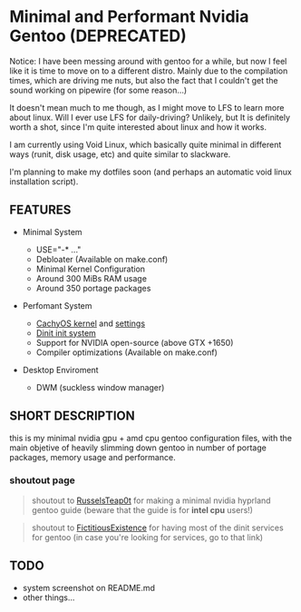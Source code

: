# Minimal and Performant Nvidia Gentoo (DEPRECATED)

Notice: I have been messing around with gentoo for a while, but now I feel like it is time to move on to a different distro. Mainly due to the compilation times, which are driving me nuts, but also the fact that I couldn't get the sound working on pipewire (for some reason...)

It doesn't mean much to me though, as I might move to LFS to learn more about linux. Will I ever use LFS for daily-driving? Unlikely, but It is definitely worth a shot, since I'm quite interested about linux and how it works.

I am currently using Void Linux, which basically quite minimal in different ways (runit, disk usage, etc) and quite similar to slackware.

I'm planning to make my dotfiles soon (and perhaps an automatic void linux installation script).

## FEATURES

- Minimal System
    - USE="-* ..."
    - Debloater (Available on make.conf)
    - Minimal Kernel Configuration
    - Around 300 MiBs RAM usage
    - Around 350 portage packages

- Perfomant System
    - [CachyOS kernel](https://github.com/CachyOS/linux-cachyos) and [settings](https://github.com/CachyOS/CachyOS-Settings)
    - [Dinit init system](https://github.com/davmac314/dinit)
    - Support for NVIDIA open-source (above GTX +1650)
    - Compiler optimizations (Available on make.conf)

- Desktop Enviroment
    - DWM (suckless window manager)

## SHORT DESCRIPTION

this is my minimal nvidia gpu + amd cpu gentoo configuration files, with the main objetive of heavily slimming down gentoo in number of portage packages, memory usage and performance.

### shoutout page
> shoutout to [RusselsTeap0t](https://www.reddit.com/r/Gentoo/comments/150r74m/guide_hyprland_nvidia_extremely_minimal_gentoo/) for making a minimal nvidia hyprland gentoo guide (beware that the guide is for **intel cpu** users!)

> shoutout to [FictitiousExistence](https://gitlab.com/fictitiousexistence-public/dinit-gentoo/) for having most of the dinit services for gentoo (in case you're looking for services, go to that link)

## TODO

- system screenshot on README.md
- other things...
